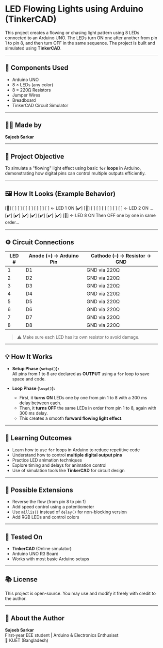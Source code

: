 # LED Flowing Lights using Arduino (TinkerCAD)

This project creates a flowing or chasing light pattern using 8 LEDs connected to an Arduino UNO. The LEDs turn ON one after another from pin 1 to pin 8, and then turn OFF in the same sequence. The project is built and simulated using **TinkerCAD**.

---

## 🧰 Components Used

- Arduino UNO  
- 8 × LEDs (any color)  
- 8 × 220Ω Resistors  
- Jumper Wires  
- Breadboard  
- TinkerCAD Circuit Simulator

---

## 👨‍💻 Made by  
**Sajeeb Sarkar**

---

## 🎯 Project Objective

To simulate a "flowing" light effect using basic **`for` loops** in Arduino, demonstrating how digital pins can control multiple outputs efficiently.

---

## 🖼️ How It Looks (Example Behavior)

[🔴] [ ] [ ] [ ] [ ] [ ] [ ] [ ] ← LED 1 ON
[✔️] [🔴] [ ] [ ] [ ] [ ] [ ] [ ] ← LED 2 ON
...
[✔️] [✔️] [✔️] [✔️] [✔️] [✔️] [✔️] [🔴] ← LED 8 ON
Then OFF one by one in same order...

---

## ⚙️ Circuit Connections

| LED # | Anode (+) → Arduino Pin | Cathode (–) → Resistor → GND |
|-------|--------------------------|-------------------------------|
| 1     | D1                       | GND via 220Ω                 |
| 2     | D2                       | GND via 220Ω                 |
| 3     | D3                       | GND via 220Ω                 |
| 4     | D4                       | GND via 220Ω                 |
| 5     | D5                       | GND via 220Ω                 |
| 6     | D6                       | GND via 220Ω                 |
| 7     | D7                       | GND via 220Ω                 |
| 8     | D8                       | GND via 220Ω                 |

> ⚠️ Make sure each LED has its own resistor to avoid damage.

---

## 💡 How It Works

- **Setup Phase (`setup()`):**  
  All pins from 1 to 8 are declared as **OUTPUT** using a `for` loop to save space and code.

- **Loop Phase (`loop()`):**  
  - First, it **turns ON** LEDs one by one from pin 1 to 8 with a 300 ms delay between each.
  - Then, it **turns OFF** the same LEDs in order from pin 1 to 8, again with 300 ms delay.
  - This creates a smooth **forward flowing light effect**.

---

## 🧠 Learning Outcomes

- Learn how to use `for` loops in Arduino to reduce repetitive code  
- Understand how to control **multiple digital output pins**  
- Practice LED animation techniques  
- Explore timing and delays for animation control  
- Use of simulation tools like **TinkerCAD** for circuit design

---

## 🚀 Possible Extensions

- Reverse the flow (from pin 8 to pin 1)  
- Add speed control using a potentiometer  
- Use `millis()` instead of `delay()` for non-blocking version  
- Add RGB LEDs and control colors

---

## 🧪 Tested On

- **TinkerCAD** (Online simulator)  
- Arduino UNO R3 Board  
- Works with most basic Arduino setups

---

## 📚 License

This project is open-source. You may use and modify it freely with credit to the author.

---

## 🔗 About the Author

**Sajeeb Sarkar**  
First-year EEE student | Arduino & Electronics Enthusiast  
📍 KUET (Bangladesh)


